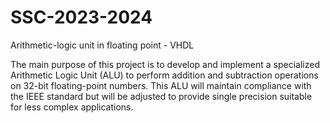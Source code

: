 # SSC-2023-2024

Arithmetic-logic unit in floating point - VHDL

The main purpose of this project is to develop and implement a specialized Arithmetic Logic Unit (ALU) to perform addition and subtraction operations on 32-bit floating-point numbers. This ALU will maintain compliance with the IEEE standard but will be adjusted to provide single precision suitable for less complex applications.
